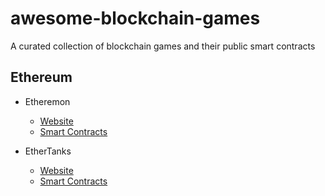 # awesome-blockchain-games
A curated collection of blockchain games and their public smart contracts

## Ethereum

- Etheremon 
  - [Website](https://www.etheremon.com) 
  - [Smart Contracts](https://github.com/Etheremon/smartcontract)

- EtherTanks
  - [Website](https://www.storeofvalueblog.com/posts/crypto-scam-spotlight-ethertanks)
  - [Smart Contracts](ethereum/ethertanks)